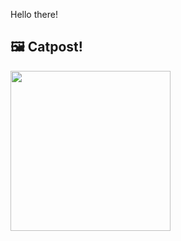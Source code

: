 Hello there!



## 🖼️ Catpost!

<sub>
    <img src="https://cdn2.thecatapi.com/images/69t.jpg" height="256">
</sub>

